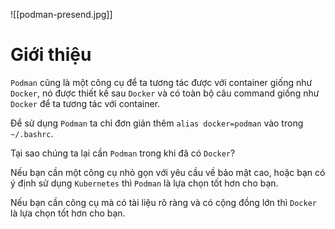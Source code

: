 ![[podman-presend.jpg]]

# Giới thiệu

`Podman` cũng là một công cụ để ta tương tác được với container giống như `Docker`, nó được thiết kế sau `Docker` và có toàn bộ câu command giống như `Docker` để ta tương tác với container. 

Để sử dụng `Podman` ta chỉ đơn giản thêm `alias docker=podman` vào trong `~/.bashrc`.

Tại sao chúng ta lại cần `Podman` trong khi đã có `Docker`?  
  
Nếu bạn cần một công cụ nhỏ gọn với yêu cầu về bảo mật cao, hoặc bạn có ý định sử dụng `Kubernetes` thì `Podman` là lựa chọn tốt hơn cho bạn.  
  
Nếu bạn cần công cụ mà có tài liệu rõ ràng và có cộng đồng lớn thì `Docker` là lựa chọn tốt hơn cho bạn.